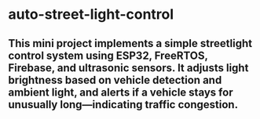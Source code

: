 # auto-street-light-control

## This mini project implements a simple streetlight control system using ESP32, FreeRTOS, Firebase, and ultrasonic sensors. It adjusts light brightness based on vehicle detection and ambient light, and alerts if a vehicle stays for unusually long—indicating traffic congestion.
